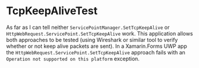 # TcpKeepAliveTest

As far as I can tell neither `ServicePointManager.SetTcpKeepAlive` or `HttpWebRequest.ServicePoint.SetTcpKeepAlive` work.  This application allows both approaches to be tested (using Wireshark or similar tool to verify whether or not keep alive packets are sent).  In a Xamarin.Forms UWP app the `HttpWebRequest.ServicePoint.SetTcpKeepAlive` approach fails with an `Operation not supported on this platform` exception.

